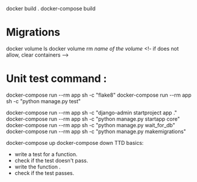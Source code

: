 docker build .
docker-compose build <!--! display a docker environment -->

# Migrations

docker volume ls <!--! display all volumes -->
docker volume rm _name of the volume_ <!--! remove volume --> <!- if does not allow, clear containers -->

# Unit test command :

docker-compose run --rm app sh -c "flake8" <!--! Run linter -->
docker-compose run --rm app sh -c "python manage.py test" <!--! Run tests -->

docker-compose run --rm app sh -c "django-admin startproject app ." <!--! Create django project in the app dir -->
docker-compose run --rm app sh -c "python manage.py startapp core"
docker-compose run --rm app sh -c "python manage.py wait_for_db" <!--! Docker compose for running wait_for_db function -->
docker-compose run --rm app sh -c "python manage.py makemigrations" <!--! Docker compose for running wait_for_db function -->

docker-compose up <!--! Docker compose for starting services -->
docker-compose down <!--! Docker compose for clearing containers -->
TTD basics:

- write a test for a function.
- check if the test doesn't pass.
- write the function .
- check if the test passes.

